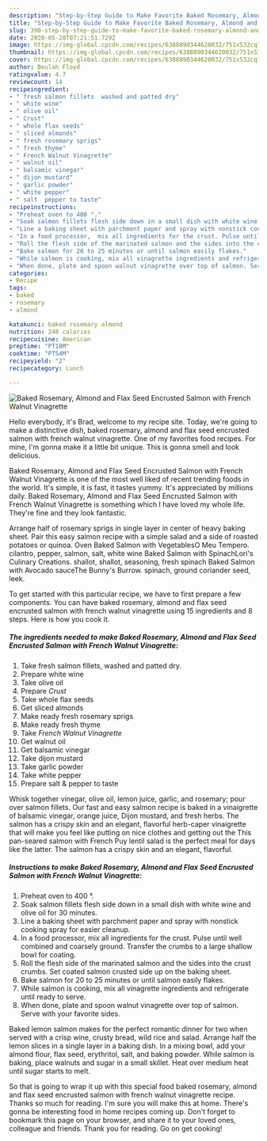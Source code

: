 ```yaml
---
description: "Step-by-Step Guide to Make Favorite Baked Rosemary, Almond and Flax Seed Encrusted Salmon with French Walnut Vinagrette"
title: "Step-by-Step Guide to Make Favorite Baked Rosemary, Almond and Flax Seed Encrusted Salmon with French Walnut Vinagrette"
slug: 390-step-by-step-guide-to-make-favorite-baked-rosemary-almond-and-flax-seed-encrusted-salmon-with-french-walnut-vinagrette
date: 2020-05-28T07:21:51.729Z
image: https://img-global.cpcdn.com/recipes/6388890344620032/751x532cq70/baked-rosemary-almond-and-flax-seed-encrusted-salmon-with-french-walnut-vinagrette-recipe-main-photo.jpg
thumbnail: https://img-global.cpcdn.com/recipes/6388890344620032/751x532cq70/baked-rosemary-almond-and-flax-seed-encrusted-salmon-with-french-walnut-vinagrette-recipe-main-photo.jpg
cover: https://img-global.cpcdn.com/recipes/6388890344620032/751x532cq70/baked-rosemary-almond-and-flax-seed-encrusted-salmon-with-french-walnut-vinagrette-recipe-main-photo.jpg
author: Beulah Floyd
ratingvalue: 4.7
reviewcount: 14
recipeingredient:
- " fresh salmon fillets  washed and patted dry"
- " white wine"
- " olive oil"
- " Crust"
- " whole flax seeds"
- " sliced almonds"
- " fresh rosemary sprigs"
- " fresh thyme"
- " French Walnut Vinagrette"
- " walnut oil"
- " balsamic vinegar"
- " dijon mustard"
- " garlic powder"
- " white pepper"
- " salt  pepper to taste"
recipeinstructions:
- "Preheat oven to 400 °."
- "Soak salmon fillets flesh side down in a small dish with white wine and olive oil for 30 minutes."
- "Line a baking sheet with parchment paper and spray with nonstick cooking spray for easier cleanup."
- "In a food processor,  mix all ingredients for the crust. Pulse until well combined and coarsely ground. Transfer the crumbs to a large shallow bowl for coating."
- "Roll the flesh side of the marinated salmon and the sides into the crust crumbs. Set coated salmon crusted side up on the baking sheet."
- "Bake salmon for 20 to 25 minutes or until salmon easily flakes."
- "While salmon is cooking, mix all vinagrette ingredients and refrigerate until ready to serve."
- "When done, plate and spoon walnut vinagrette over top of salmon. Serve with your favorite sides."
categories:
- Recipe
tags:
- baked
- rosemary
- almond

katakunci: baked rosemary almond 
nutrition: 248 calories
recipecuisine: American
preptime: "PT18M"
cooktime: "PT54M"
recipeyield: "2"
recipecategory: Lunch

---
```



![Baked Rosemary, Almond and Flax Seed Encrusted Salmon with French Walnut Vinagrette](https://img-global.cpcdn.com/recipes/6388890344620032/751x532cq70/baked-rosemary-almond-and-flax-seed-encrusted-salmon-with-french-walnut-vinagrette-recipe-main-photo.jpg)

Hello everybody, it's Brad, welcome to my recipe site. Today, we're going to make a distinctive dish, baked rosemary, almond and flax seed encrusted salmon with french walnut vinagrette. One of my favorites food recipes. For mine, I'm gonna make it a little bit unique. This is gonna smell and look delicious.

Baked Rosemary, Almond and Flax Seed Encrusted Salmon with French Walnut Vinagrette is one of the most well liked of recent trending foods in the world. It's simple, it is fast, it tastes yummy. It's appreciated by millions daily. Baked Rosemary, Almond and Flax Seed Encrusted Salmon with French Walnut Vinagrette is something which I have loved my whole life. They're fine and they look fantastic.

Arrange half of rosemary sprigs in single layer in center of heavy baking sheet. Pair this easy salmon recipe with a simple salad and a side of roasted potatoes or quinoa. Oven Baked Salmon with VegetablesO Meu Tempero. cilantro, pepper, salmon, salt, white wine Baked Salmon with SpinachLori&#39;s Culinary Creations. shallot, shallot, seasoning, fresh spinach Baked Salmon with Avocado sauceThe Bunny&#39;s Burrow. spinach, ground coriander seed, leek.


To get started with this particular recipe, we have to first prepare a few components. You can have baked rosemary, almond and flax seed encrusted salmon with french walnut vinagrette using 15 ingredients and 8 steps. Here is how you cook it.

<!--inarticleads1-->

##### The ingredients needed to make Baked Rosemary, Almond and Flax Seed Encrusted Salmon with French Walnut Vinagrette:

1. Take  fresh salmon fillets,  washed and patted dry.
1. Prepare  white wine
1. Take  olive oil
1. Prepare  *Crust*
1. Take  whole flax seeds
1. Get  sliced almonds
1. Make ready  fresh rosemary sprigs
1. Make ready  fresh thyme
1. Take  *French Walnut Vinagrette*
1. Get  walnut oil
1. Get  balsamic vinegar
1. Take  dijon mustard
1. Take  garlic powder
1. Take  white pepper
1. Prepare  salt &amp; pepper to taste


Whisk together vinegar, olive oil, lemon juice, garlic, and rosemary; pour over salmon fillets. Our fast and easy salmon recipe is baked in a vinaigrette of balsamic vinegar, orange juice, Dijon mustard, and fresh herbs. The salmon has a crispy skin and an elegant, flavorful herb-caper vinaigrette that will make you feel like putting on nice clothes and getting out the This pan-seared salmon with French Puy lentil salad is the perfect meal for days like the latter. The salmon has a crispy skin and an elegant, flavorful. 

<!--inarticleads2-->

##### Instructions to make Baked Rosemary, Almond and Flax Seed Encrusted Salmon with French Walnut Vinagrette:

1. Preheat oven to 400 °.
1. Soak salmon fillets flesh side down in a small dish with white wine and olive oil for 30 minutes.
1. Line a baking sheet with parchment paper and spray with nonstick cooking spray for easier cleanup.
1. In a food processor,  mix all ingredients for the crust. Pulse until well combined and coarsely ground. Transfer the crumbs to a large shallow bowl for coating.
1. Roll the flesh side of the marinated salmon and the sides into the crust crumbs. Set coated salmon crusted side up on the baking sheet.
1. Bake salmon for 20 to 25 minutes or until salmon easily flakes.
1. While salmon is cooking, mix all vinagrette ingredients and refrigerate until ready to serve.
1. When done, plate and spoon walnut vinagrette over top of salmon. Serve with your favorite sides.


Baked lemon salmon makes for the perfect romantic dinner for two when served with a crisp wine, crusty bread, wild rice and salad. Arrange half the lemon slices in a single layer in a baking dish. In a mixing bowl, add your almond flour, flax seed, erythritol, salt, and baking powder. While salmon is baking, place walnuts and sugar in a small skillet. Heat over medium heat until sugar starts to melt. 

So that is going to wrap it up with this special food baked rosemary, almond and flax seed encrusted salmon with french walnut vinagrette recipe. Thanks so much for reading. I'm sure you will make this at home. There's gonna be interesting food in home recipes coming up. Don't forget to bookmark this page on your browser, and share it to your loved ones, colleague and friends. Thank you for reading. Go on get cooking!
